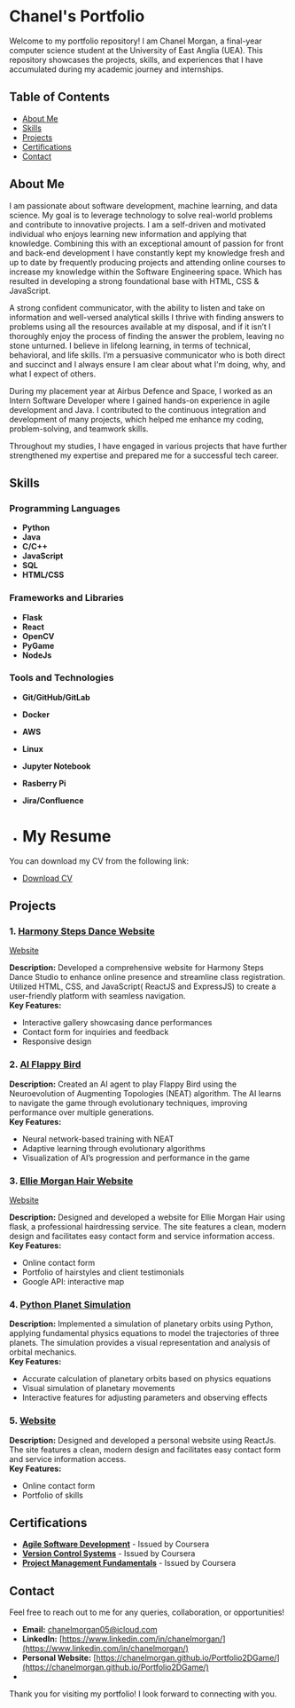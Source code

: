 # Chanel's Portfolio

Welcome to my portfolio repository! I am Chanel Morgan, a final-year computer science student at the University of East Anglia (UEA). This repository showcases the projects, skills, and experiences that I have accumulated during my academic journey and internships. 

## Table of Contents

- [About Me](#about-me)
- [Skills](#skills)
- [Projects](#projects)
- [Certifications](#certifications)
- [Contact](#contact)

## About Me

I am passionate about software development, machine learning, and data science. My goal is to leverage technology to solve real-world problems and contribute to innovative projects. 
I am a self-driven and motivated individual who enjoys learning new information and applying that knowledge. Combining this with an exceptional amount of passion for front and back-end development I have constantly kept my knowledge fresh and up to date by frequently producing projects and attending online courses to increase my knowledge within the Software Engineering space. Which has resulted in developing a strong foundational base with HTML, CSS & JavaScript. 

A strong confident communicator, with the ability to listen and take on information and well-versed analytical skills I thrive with finding answers to problems using all the resources available at my disposal, and if it isn’t I thoroughly enjoy the process of finding the answer the problem, leaving no stone unturned. I believe in lifelong learning, in terms of technical, behavioral, and life skills. I’m a persuasive communicator who is both direct and succinct and I always ensure I am clear about what I'm doing, why, and what I expect of others.


During my placement year at Airbus Defence and Space, I worked as an Intern Software Developer where I gained hands-on experience in agile development and Java. I contributed to the continuous integration and development of many projects, which helped me enhance my coding, problem-solving, and teamwork skills.

Throughout my studies, I have engaged in various projects that have further strengthened my expertise and prepared me for a successful tech career.

## Skills

### Programming Languages
- **Python**
- **Java**
- **C/C++**
- **JavaScript**
- **SQL**
- **HTML/CSS**

### Frameworks and Libraries
- **Flask**
- **React**
- **OpenCV**
- **PyGame**
- **NodeJs**

### Tools and Technologies
- **Git/GitHub/GitLab**
- **Docker**
- **AWS**
- **Linux**
- **Jupyter Notebook**
- **Rasberry Pi**
- **Jira/Confluence**

- # My Resume

You can download my CV from the following link:

- [Download CV](https://github.com/Chanelmorgan/CV/blob/main/Chanel%20Morgan.pdf)

## Projects

### 1. [Harmony Steps Dance Website](https://github.com/Chanelmorgan/HarmonyStepsWebsite)
[Website](https://harmonystepsdance.co.uk)

**Description:** Developed a comprehensive website for Harmony Steps Dance Studio to enhance online presence and streamline class registration. Utilized HTML, CSS, and JavaScript( ReactJS and ExpressJS) to create a user-friendly platform with seamless navigation.  
**Key Features:**
- Interactive gallery showcasing dance performances
- Contact form for inquiries and feedback
-  Responsive design 

### 2. [AI Flappy Bird](https://github.com/Chanelmorgan/FlappyBird/tree/AI_flappyBird)
**Description:** Created an AI agent to play Flappy Bird using the Neuroevolution of Augmenting Topologies (NEAT) algorithm. The AI learns to navigate the game through evolutionary techniques, improving performance over multiple generations.  
**Key Features:**
- Neural network-based training with NEAT
- Adaptive learning through evolutionary algorithms
- Visualization of AI’s progression and performance in the game

### 3. [Ellie Morgan Hair Website ](https://github.com/Chanelmorgan/EllieMorganHair)

[Website](https://elliemorganhair.co.uk)

**Description:** Designed and developed a website for Ellie Morgan Hair using flask, a professional hairdressing service. The site features a clean, modern design and facilitates easy contact form and service information access.  
**Key Features:**
- Online contact form 
- Portfolio of hairstyles and client testimonials
- Google API: interactive map

### 4. [Python Planet Simulation](https://github.com/Chanelmorgan/PlanetSimulation)
**Description:** Implemented a simulation of planetary orbits using Python, applying fundamental physics equations to model the trajectories of three planets. The simulation provides a visual representation and analysis of orbital mechanics.  
**Key Features:**
- Accurate calculation of planetary orbits based on physics equations
- Visual simulation of planetary movements
- Interactive features for adjusting parameters and observing effects

### 5. [Website](https://chanelmorgan.co.uk)

**Description:** Designed and developed a personal website using ReactJs. The site features a clean, modern design and facilitates easy contact form and service information access.  
**Key Features:**
- Online contact form 
- Portfolio of skills



## Certifications

- **[Agile Software Development](https://drive.google.com/file/d/1U0IcdDyJw0mNphO0i1UObgKt7mINkCAB/view?usp=sharing)** - Issued by Coursera
- **[Version Control Systems](https://drive.google.com/file/d/1tIZVqWKAAAjo641y9_4g3Ucmu7BfEmRE/view?usp=drive_link)** - Issued by Coursera
- **[Project Management Fundamentals](https://drive.google.com/file/d/1pdEolT5qOK-FEmT9wVXJ2iE7sXiPEO4U/view?usp=drive_link)** - Issued by Coursera

## Contact

Feel free to reach out to me for any queries, collaboration, or opportunities!

- **Email:** [chanelmorgan05@icloud.com](mailto:chanelmorgan05@icloud.com)
- **LinkedIn:** [https://www.linkedin.com/in/chanelmorgan/](https://www.linkedin.com/in/chanelmorgan/)
- **Personal Website:** [https://chanelmorgan.github.io/Portfolio2DGame/](https://chanelmorgan.github.io/Portfolio2DGame/)
- 
Thank you for visiting my portfolio! I look forward to connecting with you.
